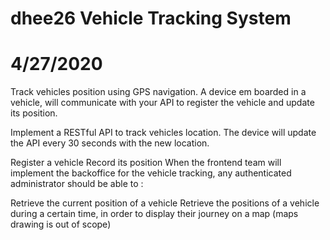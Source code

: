# dhee26 Vehicle Tracking System
# 4/27/2020
Track vehicles position using GPS navigation. A device em boarded in a vehicle, will communicate with your API to register the vehicle and update its position.

Implement a RESTful API to track vehicles location. The device will update the API every 30 seconds with the new location.

Register a vehicle
Record its position
When the frontend team will implement the backoffice for the vehicle tracking, any authenticated administrator should be able to :

Retrieve the current position of a vehicle
Retrieve the positions of a vehicle during a certain time, in order to display their journey on a map (maps drawing is out of scope)
